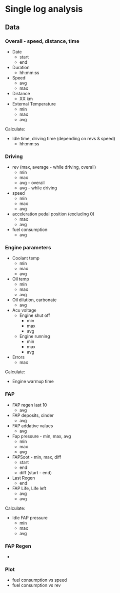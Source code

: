 # Single log analysis

## Data

### Overall - speed, distance, time

- Date
  - start
  - end
- Duration
  - hh:mm:ss
- Speed
  - avg
  - max
- Distance
  - XX km
- External Temperature
  - min
  - max
  - avg

Calculate:
- Idle time, driving time (depending on revs & speed)
  - hh:mm:ss

### Driving

- rev (max, average - while driving, overall)
  - min
  - max
  - avg - overall
  - avg - while driving
- speed
  - min
  - max
  - avg
- acceleration pedal position (excluding 0)
  - max
  - avg
- fuel consumption
  - avg

### Engine parameters

- Coolant temp
  - min
  - max
  - avg
- Oil temp
  - min
  - max
  - avg
- Oil dilution, carbonate
  - avg
- Acu voltage
  - Engine shut off
    - min
    - max
    - avg
  - Engine running
    - min
    - max
    - avg
- Errors
  - max

Calculate:
- Engine warmup time

### FAP

- FAP regen last 10
  - avg
- FAP deposits, cinder
  - avg
- FAP addative values
  - avg
- Fap pressure - min, max, avg
  - min
  - max
  - avg
- FAPSoot - min, max, diff
  - start
  - end
  - diff (start - end)
- Last Regen
  - end
- FAP Life, Life left
  - avg
  - avg

Calculate:
- Idle FAP pressure
  - min
  - max
  - avg

### FAP Regen

- 
### Plot

- fuel consumption vs speed
- fuel consumption vs rev
